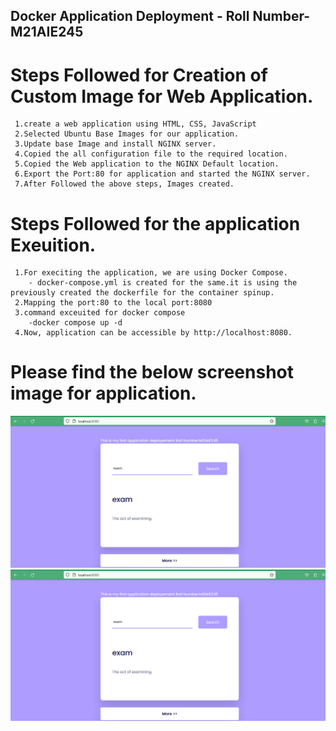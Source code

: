 ## Docker Application Deployment - Roll Number- M21AIE245 
# Steps Followed for Creation of Custom Image for Web Application.
     1.create a web application using HTML, CSS, JavaScript 
     2.Selected Ubuntu Base Images for our application.
     3.Update base Image and install NGINX server.
     4.Copied the all configuration file to the required location.
     5.Copied the Web application to the NGINX Default location.
     6.Export the Port:80 for application and started the NGINX server.
     7.After Followed the above steps, Images created.

# Steps Followed for the application Exeuition.
     1.For execiting the application, we are using Docker Compose.
        - docker-compose.yml is created for the same.it is using the previously created the dockerfile for the container spinup.
     2.Mapping the port:80 to the local port:8080
     3.command exceuited for docker compose 
        -docker compose up -d 
     4.Now, application can be accessible by http://localhost:8080.

# Please find the below screenshot image for application.

![homepage](https://github.com/kumar-332/m21aie245/blob/main/data/homepage.PNG)
![homepage](./data/homepage.PNG)